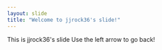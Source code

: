 ```yaml
---
layout: slide
title: "Welcome to jjrock36's slide!"
---
```

This is jjrock36's slide
Use the left arrow to go back!
